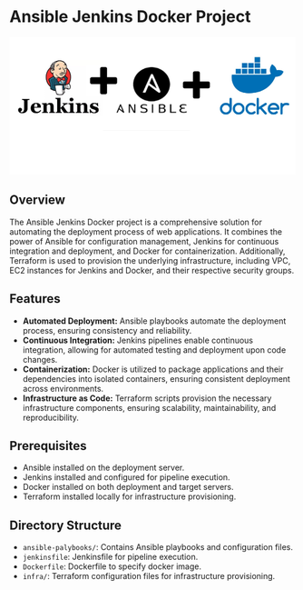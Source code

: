 # Ansible Jenkins Docker Project

![Project-Overview](imageoverview.png)

## Overview

The Ansible Jenkins Docker project is a comprehensive solution for automating the deployment process of web applications. It combines the power of Ansible for configuration management, Jenkins for continuous integration and deployment, and Docker for containerization. Additionally, Terraform is used to provision the underlying infrastructure, including VPC, EC2 instances for Jenkins and Docker, and their respective security groups.

## Features

- **Automated Deployment:** Ansible playbooks automate the deployment process, ensuring consistency and reliability.
- **Continuous Integration:** Jenkins pipelines enable continuous integration, allowing for automated testing and deployment upon code changes.
- **Containerization:** Docker is utilized to package applications and their dependencies into isolated containers, ensuring consistent deployment across environments.
- **Infrastructure as Code:** Terraform scripts provision the necessary infrastructure components, ensuring scalability, maintainability, and reproducibility.

## Prerequisites

- Ansible installed on the deployment server.
- Jenkins installed and configured for pipeline execution.
- Docker installed on both deployment and target servers.
- Terraform installed locally for infrastructure provisioning.

## Directory Structure

- `ansible-palybooks/`: Contains Ansible playbooks and configuration files.
- `jenkinsfile`: Jenkinsfile for pipeline execution.
- `Dockerfile`: Dockerfile to specify docker image.
- `infra/`: Terraform configuration files for infrastructure provisioning.
